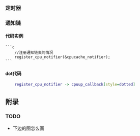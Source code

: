 

### 定时器

### 通知链



#### 代码实例
    ```c
        //注册通知链表的情况
    	register_cpu_notifier(&cpucache_notifier);
    ```

#### dot代码

```dot
	register_cpu_notifier -> cpuup_callback[style=dotted]
```





## 附录

### TODO

- 下边的图怎么画


